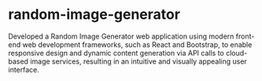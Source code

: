 # random-image-generator
Developed a Random Image Generator web application using modern front-end web development frameworks, such as React and Bootstrap, to enable responsive design and dynamic content generation via API calls to cloud-based image services, resulting in an intuitive and visually appealing user interface.
